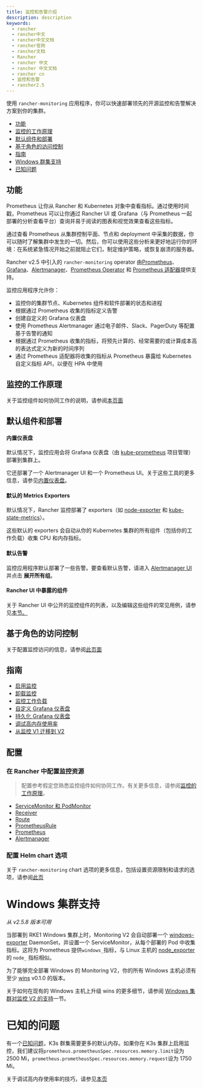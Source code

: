 ```yaml
---
title: 监控和告警介绍
description: description
keywords:
  - rancher
  - rancher中文
  - rancher中文文档
  - rancher官网
  - rancher文档
  - Rancher
  - rancher 中文
  - rancher 中文文档
  - rancher cn
  - 监控和告警
  - rancher2.5
---
```


使用 `rancher-monitoring` 应用程序，你可以快速部署领先的开源监控和告警解决方案到你的集群。

- [功能](#功能)
- [监控的工作原理](#监控的工作原理)
- [默认组件和部署](#默认组件和部署)
- [基于角色的访问控制](#基于角色的访问控制)
- [指南](#指南)
- [Windows 群集支持](#windows-集群支持)
- [已知问题](#已知的问题)

## 功能

Prometheus 让你从 Rancher 和 Kubernetes 对象中查看指标。通过使用时间戳，Prometheus 可以让你通过 Rancher UI 或 Grafana（与 Prometheus 一起部署的分析查看平台）查询并易于阅读的图表和视觉效果查看这些指标。

通过查看 Prometheus 从集群控制平面、节点和 deployment 中采集的数据，你可以随时了解集群中发生的一切。然后，你可以使用这些分析来更好地运行你的环境：在系统紧急情况开始之前就阻止它们，制定维护策略，或恢复崩溃的服务器。

Rancher v2.5 中引入的 `rancher-monitoring` operator 由[Prometheus](https://prometheus.io/)、[Grafana](https://grafana.com/grafana/)、[Alertmanager](https://prometheus.io/docs/alerting/latest/alertmanager/)、[Prometheus Operator](https://github.com/prometheus-operator/prometheus-operator) 和 [Prometheus 适配器](https://github.com/DirectXMan12/k8s-prometheus-adapter)提供支持。

监控应用程序允许你：

- 监控你的集群节点、Kubernetes 组件和软件部署的状态和进程
- 根据通过 Prometheus 收集的指标定义告警
- 创建自定义的 Grafana 仪表盘
- 使用 Prometheus Alertmanager 通过电子邮件、Slack、PagerDuty 等配置基于告警的通知
- 根据通过 Prometheus 收集的指标，将预先计算的、经常需要的或计算成本高的表达式定义为新的时间序列
- 通过 Prometheus 适配器将收集的指标从 Prometheus 暴露给 Kubernetes 自定义指标 API，以便在 HPA 中使用

## 监控的工作原理

关于监控组件如何协同工作的说明，请参阅[本页面](/docs/rancher2.5/monitoring-alerting/how-monitoring-works/_index)

## 默认组件和部署

#### 内置仪表盘

默认情况下，监控应用会将 Grafana 仪表盘（由 [kube-prometheus](https://github.com/prometheus-operator/kube-prometheus) 项目管理）部署到集群上。

它还部署了一个 Alertmanager UI 和一个 Prometheus UI。关于这些工具的更多信息，请参见[内置仪表盘](/docs/rancher2.5/monitoring-alerting/dashboards/_index)。

#### 默认的 Metrics Exporters

默认情况下，Rancher 监控部署了 exporters（如 [node-exporter](https://github.com/prometheus/node_exporter) 和 [kube-state-metrics](https://github.com/kubernetes/kube-state-metrics)）。

这些默认的 exporters 会自动从你的 Kubernetes 集群的所有组件（包括你的工作负载）收集 CPU 和内存指标。

#### 默认告警

监控应用程序默认部署了一些告警。要查看默认告警，请进入 [Alertmanager UI](./dashboards/_index#alertmanager-ui) 并点击 **展开所有组**。

#### Rancher UI 中暴露的组件

关于 Rancher UI 中公开的监控组件的列表，以及编辑这些组件的常见用例，请参见[本节。](/docs/rancher2.5/monitoring-alerting/how-monitoring-works/_index#44-rancher-ui-中暴露的组件)

## 基于角色的访问控制

关于配置监控访问的信息，请参阅[此页面](./rbac/_index)

## 指南

- [启用监控](./guides/enable-monitoring/_index)
- [卸载监控](./guides/uninstall/_index)
- [监控工作负载](./guides/monitoring-workloads/_index)
- [自定义 Grafana 仪表盘](./guides/customize-grafana/_index)
- [持久化 Grafana 仪表盘](./guides/persist-grafana/_index)
- [调试高内存使用率](./guides/memory-usage/_index)
- [从监控 V1 迁移到 V2](./guides/migrating/_index)

## 配置

### 在 Rancher 中配置监控资源

> 配置参考假定您熟悉监控组件如何协同工作。有关更多信息，请参阅[监控的工作原理](./how-monitoring-works/_index)。

- [ServiceMonitor 和 PodMonitor](./configuration/servicemonitor-podmonitor/_index)
- [Receiver](./configuration/receiver/_index)
- [Route](./configuration/route/_index)
- [PrometheusRule](./configuration/advanced/prometheusrules/_index)
- [Prometheus](./configuration/advanced/prometheus/_index)
- [Alertmanager](./configuration/advanced/alertmanager/_index)

### 配置 Helm chart 选项

关于 `rancher-monitoring` chart 选项的更多信息，包括设置资源限制和请求的选项，请参阅[此页](./configuration/helm-chart-options/_index)

# Windows 集群支持

_从 v2.5.8 版本可用_

当部署到 RKE1 Windows 集群上时，Monitoring V2 会自动部署一个 [windows-exporter](https://github.com/prometheus-community/windows_exporter) DaemonSet，并设置一个 ServiceMonitor，从每个部署的 Pod 中收集指标。这将为 Prometheus 提供`windows_`指标，与 Linux 主机的 [node_exporter](https://github.com/prometheus/node_exporter) 的 `node_` 指标相似。

为了能够完全部署 Windows 的 Monitoring V2，你的所有 Windows 主机必须有至少 [wins](https://github.com/rancher/wins) v0.1.0 的版本。

关于如何在现有的 Windows 主机上升级 wins 的更多细节，请参阅 [Windows 集群对监控 V2 的支持](./windows-clusters/_index)一节。

# 已知的问题

有一个[已知问题](https://github.com/rancher/rancher/issues/28787#issuecomment-693611821)，K3s 群集需要更多的默认内存。如果你在 K3s 集群上启用监控，我们建议将`prometheus.prometheusSpec.resources.memory.limit`设为 2500 Mi，`prometheus.prometheusSpec.resources.memory.request`设为 1750 Mi。

关于调试高内存使用率的技巧，请参见[本页](./guides/memory-usage/_index)
